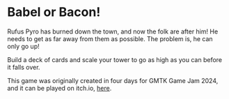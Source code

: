 # Babel or Bacon!

Rufus Pyro has burned down the town, and now the folk are after him! He needs to get as far away from them as possible. The problem is, he can only go up!

Build a deck of cards and scale your tower to go as high as you can before it falls over.

<b></b>
This game was originally created in four days for GMTK Game Jam 2024, and it can be played on itch.io, [here](https://treadthedawngames.itch.io/babel-or-bacon).
